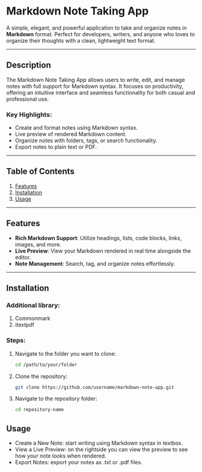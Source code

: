 # Markdown Note Taking App

A simple, elegant, and powerful application to take and organize notes in **Markdown** format. Perfect for developers, writers, and anyone who loves to organize their thoughts with a clean, lightweight text format.

---

## Description

The Markdown Note Taking App allows users to write, edit, and manage notes with full support for Markdown syntax. It focuses on productivity, offering an intuitive interface and seamless functionality for both casual and professional use.

### Key Highlights:
- Create and format notes using Markdown syntax.
- Live preview of rendered Markdown content.
- Organize notes with folders, tags, or search functionality.
- Export notes to plain text or PDF.


---

## Table of Contents
1. [Features](#features)
2. [Installation](#installation)
3. [Usage](#usage)

---

## Features

- **Rich Markdown Support**: Utilize headings, lists, code blocks, links, images, and more.
- **Live Preview**: View your Markdown rendered in real time alongside the editor.
- **Note Management**: Search, tag, and organize notes effortlessly.

---

## Installation

### Additional library:
1. Commonmark
2. itextpdf

### Steps:
1. Navigate to the folder you want to clone:
   ```bash
   cd /path/to/your/folder
2. Clone the repository:
   ```bash
   git clone https://github.com/username/markdown-note-app.git
3. Navigate to the repository folder:
   ```bash
   cd repository-name
## Usage
- Create a New Note: start writing using Markdown syntax in textbox.
- View a Live Preview: on the rightside you can view the preview to see how your note looks when rendered.
- Export Notes: export your notes as .txt or .pdf files.
   
